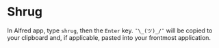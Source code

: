 Shrug
===

In Alfred app, type `shrug`, then the `Enter` key. `¯\_(ツ)_/¯` will be copied to your clipboard and, if applicable, pasted into your frontmost application.
